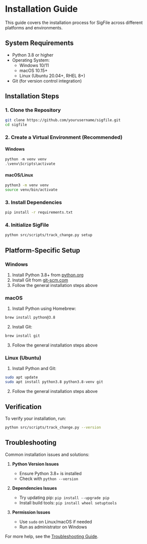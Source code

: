 # Installation Guide

This guide covers the installation process for SigFile across different platforms and environments.

## System Requirements

- Python 3.8 or higher
- Operating System:
  - Windows 10/11
  - macOS 10.15+
  - Linux (Ubuntu 20.04+, RHEL 8+)
- Git (for version control integration)

## Installation Steps

### 1. Clone the Repository

```bash
git clone https://github.com/yourusername/sigfile.git
cd sigfile
```

### 2. Create a Virtual Environment (Recommended)

#### Windows
```powershell
python -m venv venv
.\venv\Scripts\activate
```

#### macOS/Linux
```bash
python3 -m venv venv
source venv/bin/activate
```

### 3. Install Dependencies

```bash
pip install -r requirements.txt
```

### 4. Initialize SigFile

```bash
python src/scripts/track_change.py setup
```

## Platform-Specific Setup

### Windows

1. Install Python 3.8+ from [python.org](https://www.python.org/downloads/)
2. Install Git from [git-scm.com](https://git-scm.com/download/win)
3. Follow the general installation steps above

### macOS

1. Install Python using Homebrew:
```bash
brew install python@3.8
```

2. Install Git:
```bash
brew install git
```

3. Follow the general installation steps above

### Linux (Ubuntu)

1. Install Python and Git:
```bash
sudo apt update
sudo apt install python3.8 python3.8-venv git
```

2. Follow the general installation steps above

## Verification

To verify your installation, run:

```bash
python src/scripts/track_change.py --version
```

## Troubleshooting

Common installation issues and solutions:

1. **Python Version Issues**
   - Ensure Python 3.8+ is installed
   - Check with `python --version`

2. **Dependencies Issues**
   - Try updating pip: `pip install --upgrade pip`
   - Install build tools: `pip install wheel setuptools`

3. **Permission Issues**
   - Use `sudo` on Linux/macOS if needed
   - Run as administrator on Windows

For more help, see the [Troubleshooting Guide](../troubleshooting/common-issues.md). 